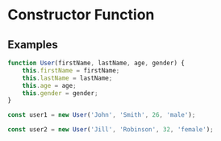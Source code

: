 # Constructor Function



## Examples

```javascript
function User(firstName, lastName, age, gender) {
	this.firstName = firstName;
    this.lastName = lastName;
    this.age = age;
    this.gender = gender;
}
```



```javascript
const user1 = new User('John', 'Smith', 26, 'male');
```

```javascript
const user2 = new User('Jill', 'Robinson', 32, 'female');
```

